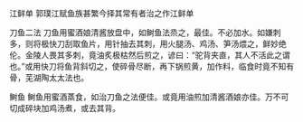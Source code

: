 江鲜单
郭璞江赋鱼族甚繁今择其常有者治之作江鲜单

刀鱼二法
刀鱼用蜜酒娘清酱放盘中，如鲥鱼法烝之，最佳。不必加水。如嫌刺多，则将极快刀刮取鱼片，用针抽去其刺，用火腿汤、鸡汤、笋汤煨之，鲜妙绝伦。金陵人畏其多刺，竟油炙极枯然后煎之，谚曰：“驼背夹直，其人不活此之谓也。”或用快刀将鱼背斜切之，使碎骨尽断，再下锅煎黄，加作料，临食时竟不知有骨，芜湖陶太太法也。

鲥鱼
鲥鱼用蜜酒蒸食，如治刀鱼之法便佳。或竟用油煎加清酱酒娘亦佳。万不可切成碎块加鸡汤煮，或去其背。
